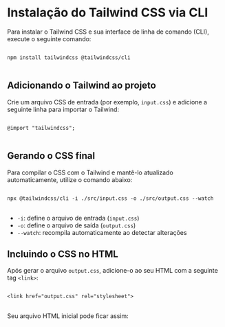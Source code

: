 <h1>Instalação do Tailwind CSS via CLI</h1>

<p>Para instalar o Tailwind CSS e sua interface de linha de comando (CLI), execute o seguinte comando:</p>

<pre>
<code>
npm install tailwindcss @tailwindcss/cli
</code>
</pre>

<h2>Adicionando o Tailwind ao projeto</h2>

<p>Crie um arquivo CSS de entrada (por exemplo, <code>input.css</code>) e adicione a seguinte linha para importar o Tailwind:</p>

<pre>
<code>
@import "tailwindcss";
</code>
</pre>

<h2>Gerando o CSS final</h2>

<p>Para compilar o CSS com o Tailwind e mantê-lo atualizado automaticamente, utilize o comando abaixo:</p>

<pre>
<code>
npx @tailwindcss/cli -i ./src/input.css -o ./src/output.css --watch
</code>
</pre>

<ul>
  <li><code>-i</code>: define o arquivo de entrada (<code>input.css</code>)</li>
  <li><code>-o</code>: define o arquivo de saída (<code>output.css</code>)</li>
  <li><code>--watch</code>: recompila automaticamente ao detectar alterações</li>
</ul>

<h2>Incluindo o CSS no HTML</h2>

<p>Após gerar o arquivo <code>output.css</code>, adicione-o ao seu HTML com a seguinte tag <code>&lt;link&gt;</code>:</p>

<pre>
<code>
&lt;link href="output.css" rel="stylesheet"&gt;
</code>
</pre>

<p>Seu arquivo HTML inicial pode ficar assim:</p>

<pre>
<code>
<!DOCTYPE html>
<html lang="pt-BR">
<head>
    <meta charset="UTF-8">
    <meta name="viewport" content="width=device-width, initial-scale=1.0">
    <title>Tailwind</title>
    <link href="output.css" rel="stylesheet">
</head>
<body>

</body>
</html>
</code>
</pre>
